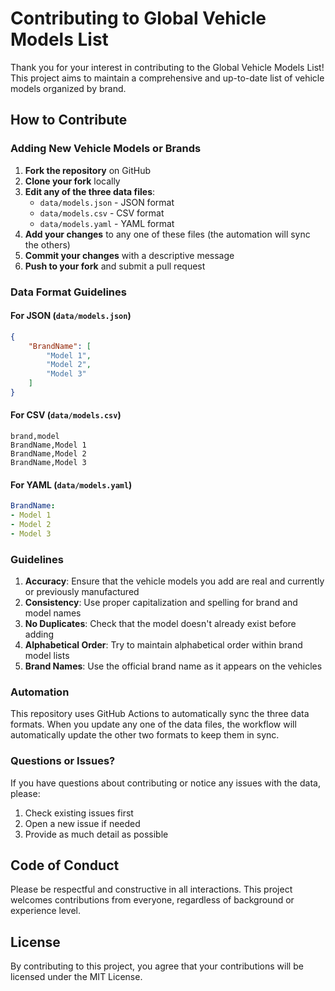 # Contributing to Global Vehicle Models List

Thank you for your interest in contributing to the Global Vehicle Models List! This project aims to maintain a comprehensive and up-to-date list of vehicle models organized by brand.

## How to Contribute

### Adding New Vehicle Models or Brands

1. **Fork the repository** on GitHub
2. **Clone your fork** locally
3. **Edit any of the three data files**:
   - `data/models.json` - JSON format
   - `data/models.csv` - CSV format  
   - `data/models.yaml` - YAML format
4. **Add your changes** to any one of these files (the automation will sync the others)
5. **Commit your changes** with a descriptive message
6. **Push to your fork** and submit a pull request

### Data Format Guidelines

#### For JSON (`data/models.json`)
```json
{
    "BrandName": [
        "Model 1",
        "Model 2",
        "Model 3"
    ]
}
```

#### For CSV (`data/models.csv`)
```csv
brand,model
BrandName,Model 1
BrandName,Model 2
BrandName,Model 3
```

#### For YAML (`data/models.yaml`)
```yaml
BrandName:
- Model 1
- Model 2
- Model 3
```

### Guidelines

1. **Accuracy**: Ensure that the vehicle models you add are real and currently or previously manufactured
2. **Consistency**: Use proper capitalization and spelling for brand and model names
3. **No Duplicates**: Check that the model doesn't already exist before adding
4. **Alphabetical Order**: Try to maintain alphabetical order within brand model lists
5. **Brand Names**: Use the official brand name as it appears on the vehicles

### Automation

This repository uses GitHub Actions to automatically sync the three data formats. When you update any one of the data files, the workflow will automatically update the other two formats to keep them in sync.

### Questions or Issues?

If you have questions about contributing or notice any issues with the data, please:
1. Check existing issues first
2. Open a new issue if needed
3. Provide as much detail as possible

## Code of Conduct

Please be respectful and constructive in all interactions. This project welcomes contributions from everyone, regardless of background or experience level.

## License

By contributing to this project, you agree that your contributions will be licensed under the MIT License.
